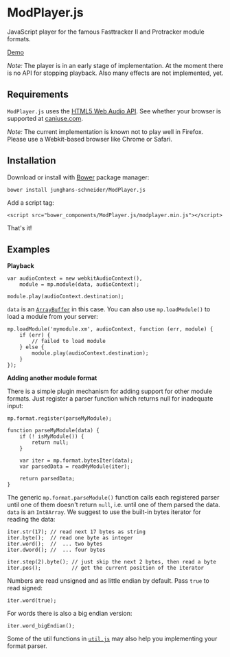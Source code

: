 ModPlayer.js
============

JavaScript player for the famous Fasttracker II and Protracker module formats.

[Demo](http://jsfiddle.net/junghans_schneider/vhBja/embedded/result/)

*Note:* The player is in an early stage of implementation. At the moment there is no API for stopping playback. Also many effects are not implemented, yet.

Requirements
------------

`ModPlayer.js` uses the [HTML5 Web Audio API](https://developer.mozilla.org/en-US/docs/Web/API/Web_Audio_API). See whether your browser is supported at [caniuse.com](http://caniuse.com/#feat=audio-api).

*Note:* The current implementation is known not to play well in Firefox. Please use a Webkit-based browser like Chrome or Safari.

Installation
------------

Download or install with [Bower](http://bower.io/) package manager:

    bower install junghans-schneider/ModPlayer.js

Add a script tag:

    <script src="bower_components/ModPlayer.js/modplayer.min.js"></script>

That's it!

Examples
--------

**Playback**

	var audioContext = new webkitAudioContext(),
		module = mp.module(data, audioContext);

    module.play(audioContext.destination);

`data` is an [`ArrayBuffer`](https://developer.mozilla.org/en-US/docs/Web/API/ArrayBuffer) in this case. You can also use `mp.loadModule()` to load a module from your server:

	mp.loadModule('mymodule.xm', audioContext, function (err, module) {
		if (err) {
		    // failed to load module
		} else {
			module.play(audioContext.destination);
		}
	});

**Adding another module format**

There is a simple plugin mechanism for adding support for other module formats. Just register a parser function which returns null for inadequate input:

	mp.format.register(parseMyModule);

	function parseMyModule(data) {
	    if (! isMyModule()) {
	        return null;
	    }

	    var iter = mp.format.bytesIter(data);
	    var parsedData = readMyModule(iter);

	    return parsedData;
	}

The generic `mp.format.parseModule()` function calls each registered parser until one of them doesn't return `null`, i.e. until one of them parsed the data. `data` is an `Int8Array`. We suggest to use the built-in bytes iterator for reading the data:

	iter.str(17); // read next 17 bytes as string
	iter.byte();  // read one byte as integer
	iter.word();  //  ... two bytes
	iter.dword(); //  ... four bytes

	iter.step(2).byte(); // just skip the next 2 bytes, then read a byte
	iter.pos();          // get the current position of the iterator

Numbers are read unsigned and as little endian by default. Pass `true` to read signed:

    iter.word(true);

For words there is also a big endian version:

    iter.word_bigEndian();

Some of the util functions in [`util.js`](https://github.com/junghans-schneider/ModPlayer.js/blob/master/src/util.js) may also help you implementing your format parser.
